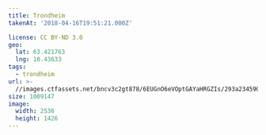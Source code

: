 ```yaml
---
title: Trondheim
takenAt: '2018-04-16T19:51:21.000Z'

license: CC BY-ND 3.0
geo:
  lat: 63.421763
  lng: 10.43633
tags:
  - trondheim
url: >-
  //images.ctfassets.net/bncv3c2gt878/6EUGnO6eVOptGAYaHRGZIs/293a2345907b1afb72730f7519cf4d0d/trondheim_40814890815_o
size: 1009147
image:
  width: 2536
  height: 1426
---
```

